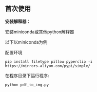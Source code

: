 ## 首次使用
**安装解释器：**

安装miniconda或其他python解释器 

以下以miniconda为例

配置环境

```shell
pip install filetype pillow pyperclip -i https://mirrors.aliyun.com/pypi/simple/
```

在程序目录下运行程序:

```shell
python pdf_to_img.py
```